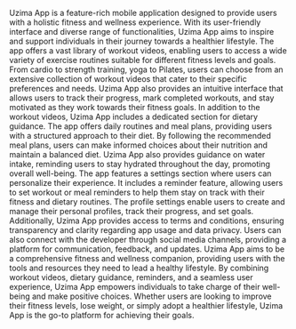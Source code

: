 Uzima App is a feature-rich mobile application designed to provide users with a holistic fitness and wellness experience. With its user-friendly interface and diverse range of functionalities, Uzima App aims to inspire and support individuals in their journey towards a healthier lifestyle.
The app offers a vast library of workout videos, enabling users to access a wide variety of exercise routines suitable for different fitness levels and goals. From cardio to strength training, yoga to Pilates, users can choose from an extensive collection of workout videos that cater to their specific preferences and needs. Uzima App also provides an intuitive interface that allows users to track their progress, mark completed workouts, and stay motivated as they work towards their fitness goals.
In addition to the workout videos, Uzima App includes a dedicated section for dietary guidance. The app offers daily routines and meal plans, providing users with a structured approach to their diet. By following the recommended meal plans, users can make informed choices about their nutrition and maintain a balanced diet. Uzima App also provides guidance on water intake, reminding users to stay hydrated throughout the day, promoting overall well-being.
The app features a settings section where users can personalize their experience. It includes a reminder feature, allowing users to set workout or meal reminders to help them stay on track with their fitness and dietary routines. The profile settings enable users to create and manage their personal profiles, track their progress, and set goals. Additionally, Uzima App provides access to terms and conditions, ensuring transparency and clarity regarding app usage and data privacy. Users can also connect with the developer through social media channels, providing a platform for communication, feedback, and updates.
Uzima App aims to be a comprehensive fitness and wellness companion, providing users with the tools and resources they need to lead a healthy lifestyle. By combining workout videos, dietary guidance, reminders, and a seamless user experience, Uzima App empowers individuals to take charge of their well-being and make positive choices. Whether users are looking to improve their fitness levels, lose weight, or simply adopt a healthier lifestyle, Uzima App is the go-to platform for achieving their goals.
